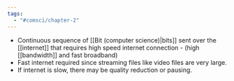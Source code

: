 ```yaml
---
tags:
  - "#comsci/chapter-2"
---
```


- Continuous sequence of [[Bit (computer science)|bits]] sent over the [[internet]] that requires high speed internet connection - (high [[bandwidth]] and fast broadband)
- Fast internet required since streaming files like video files are very large. 
- If internet is slow, there may be quality reduction or pausing.